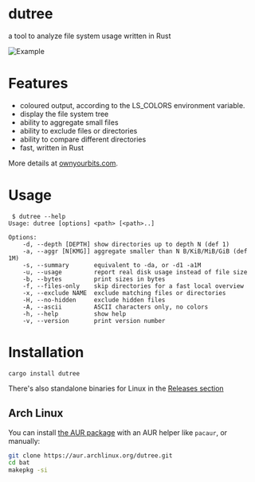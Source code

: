 # dutree
a tool to analyze file system usage written in Rust

![Example](resources/dutree_featured.png)

# Features

 - coloured output, according to the LS_COLORS  environment variable.
 - display the file system tree
 - ability to aggregate small files
 - ability to exclude files or directories
 - ability to compare different directories
 - fast, written in Rust

More details at [ownyourbits.com](https://ownyourbits.com/2018/03/25/analize-disk-usage-with-dutree).

# Usage

```
 $ dutree --help
Usage: dutree [options] <path> [<path>..]

Options:
    -d, --depth [DEPTH] show directories up to depth N (def 1)
    -a, --aggr [N[KMG]] aggregate smaller than N B/KiB/MiB/GiB (def 1M)
    -s, --summary       equivalent to -da, or -d1 -a1M
    -u, --usage         report real disk usage instead of file size
    -b, --bytes         print sizes in bytes
    -f, --files-only    skip directories for a fast local overview
    -x, --exclude NAME  exclude matching files or directories
    -H, --no-hidden     exclude hidden files
    -A, --ascii         ASCII characters only, no colors
    -h, --help          show help
    -v, --version       print version number
```

# Installation

```
cargo install dutree
```

There's also standalone binaries for Linux in the [Releases section](https://github.com/nachoparker/dutree/releases)

## Arch Linux

You can install [the AUR package](https://aur.archlinux.org/packages/dutree/)
with an AUR helper like `pacaur`, or manually:

```bash
git clone https://aur.archlinux.org/dutree.git
cd bat
makepkg -si
```
